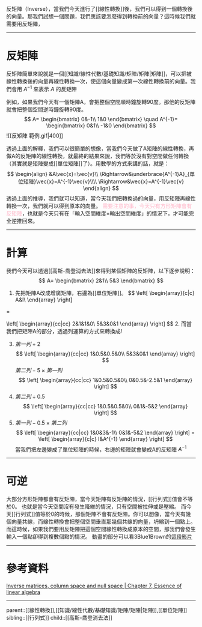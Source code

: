 反矩陣（Inverse），當我們今天進行了[[線性轉換]]後，我們可以得到一個轉換後的向量。那我們試想一個問題，我們應該要怎麼得到轉換前的向量？這時候我們就需要用反矩陣，
- - -
# 反矩陣
反矩陣簡單來說就是一個[[知識/線性代數/基礎知識/矩陣/矩陣|矩陣]]，可以把被線性轉換後的向量再線性轉換一次，使這個向量變成第一次線性轉換前的向量。我們會用 $A^{-1}$ 來表示 $A$ 的反矩陣

例如，如果我們今天有一個矩陣A，會把整個空間順時鐘旋轉90度。那他的反矩陣就會把整個空間逆時鐘旋轉90度。
$$
A=
\begin{bmatrix}
0&-1\\
1&0
\end{bmatrix}
\quad
A^{-1}=
\begin{bmatrix}
0&1\\
-1&0
\end{bmatrix}
$$
![[反矩陣 範例.gif|400]]

透過上面的解釋，我們可以很簡單的想像，當我們今天做了A矩陣的線性轉換，再做A的反矩陣的線性轉換，就最終的結果來說，我們等於沒有對空間做任何轉換（其實就是矩陣變成[[單位矩陣]]了）。用數學的方式來講的話，就是：
$$
\begin{align}
&A\vec{x}=\vec{v}\\
\Rightarrow&\underbrace{A^{-1}A}_{單位矩陣}\vec{x}=A^{-1}\vec{v}\\\\
\Rightarrow&\vec{x}=A^{-1}\vec{v}
\end{align}
$$
透過上面的推導，我們就可以知道，當今天我們把轉換過的向量，用反矩陣再線性轉換一次，我們就可以得到原本的向量。
<font color=ffb3c6>需要注意的事，今天只有方形矩陣會有反矩陣</font>，也就是今天只有在「輸入空間維度=輸出空間維度」的情況下，才可能完全逆推回來。


- - -
# 計算
我們今天可以透過[[高斯-喬登消去法]]來得到某個矩陣的反矩陣，以下逐步說明：
$$
A=
\begin{bmatrix}
2&1\\
5&3
\end{bmatrix}
$$


1. 先把矩陣A改成增廣矩陣，右邊為[[單位矩陣]]。
$$
\left[
\begin{array}{c|c}
A&I\\
\end{array}
\right]

=

\left[
\begin{array}{cc|cc}
2&1&1&0\\
5&3&0&1
\end{array}
\right]
$$
2. 而當我們把矩陣A的部分，透過列運算的方式來轉換成$I$


3. $第一列\div 2$ 
$$
\left[
\begin{array}{cc|cc}
1&0.5&0.5&0\\
5&3&0&1
\end{array}
\right]
$$
$第二列-5\times 第一列$ 
$$
\left[
\begin{array}{cc|cc}
1&0.5&0.5&0\\
0&0.5&-2.5&1
\end{array}
\right]
$$
4. $第二列\div 0.5$ 
$$
\left[
\begin{array}{cc|cc}
1&0.5&0.5&0\\
0&1&-5&2
\end{array}
\right]
$$
5. $第一列-0.5\times 第二列$ 
$$
\left[
\begin{array}{cc|cc}
1&0&3&-1\\
0&1&-5&2
\end{array}
\right]
=
\left[
\begin{array}{c|c}
I&A^{-1}
\end{array}
\right]
$$
當我們把左邊變成了單位矩陣的時候，右邊的矩陣就會變成A的反矩陣 $A^{-1}$ 
- - -
# 可逆
大部分方形矩陣都會有反矩陣，當今天矩陣有反矩陣的情況，[[行列式]]值會不等於0。
也就是當今天空間沒有發生降維的情況，只有空間被拉伸或是壓縮。
而今天[[行列式]]值等於0的時候，那個矩陣不會有反矩陣。你可以想像，當今天有幾個向量共線，而線性轉換會把整個空間垂直那幾個共線的向量，坍縮到一個點上。而這時候，如果我們要用反矩陣把這個空間線性轉換成原本的空間，那我們會發生輸入一個點卻得到複數個點的情況。
動畫的部分可以看3Blue1Brown的[這段影片](https://youtu.be/uQhTuRlWMxw?si=apO_ow1qkO6m_RyU&t=403)

- - -
# 參考資料
[Inverse matrices, column space and null space | Chapter 7, Essence of linear algebra](https://www.youtube.com/watch?v=uQhTuRlWMxw&list=PLZHQObOWTQDPD3MizzM2xVFitgF8hE_ab&index=8)
- - -
parent::[[線性轉換]],[[知識/線性代數/基礎知識/矩陣/矩陣|矩陣]],[[單位矩陣]]
sibling::[[行列式]]
child::[[高斯-喬登消去法]]